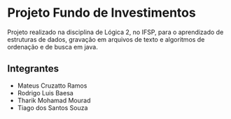 # Projeto Fundo de Investimentos

Projeto realizado na disciplina de Lógica 2, no IFSP, para o aprendizado de estruturas de dados, gravação em arquivos de texto e algoritmos de ordenação e de busca em java.

## Integrantes

- Mateus Cruzatto Ramos
- Rodrigo Luis Baesa
- Tharik Mohamad Mourad
- Tiago dos Santos Souza